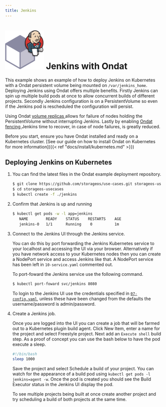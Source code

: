 ```yaml
---
title: Jenkins
---
```


<h1><img src="/images/docs/explore/jenkins.png" width="125" height="125"> Jenkins with Ondat</h1>

This example shows an example of how to deploy Jenkins on Kubernetes with a
Ondat persistent volume being mounted on `/var/jenkins_home`. Deploying
Jenkins using Ondat offers multiple benefits. Firstly Jenkins can spin up
multiple build pods at once to allow concurrent builds of different projects.
Secondly Jenkins configuration is on a PersistentVolume so even if the Jenkins
pod is rescheduled the configuration will persist. 

Using Ondat [ volume
replicas ]( https://docs.storageos.com/docs/concepts/replication ) allows for
failure of nodes holding the PersistentVolume without interrupting Jenkins.
Lastly by enabling [ Ondat
fencing ]( https://docs.storageos.com/docs/concepts/fencing ) Jenkins time to
recover, in case of node failures, is greatly reduced.

Before you start, ensure you have Ondat installed and ready on a Kubernetes
cluster. [See our guide on how to install Ondat on Kubernetes for more
information]({{< ref "docs/install/kubernetes.md" >}})

## Deploying Jenkins on Kubernetes

1. You can find the latest files in the Ondat example deployment
   repository.

   ```bash
   $ git clone https://github.com/storageos/use-cases.git storageos-usecases
   $ cd storageos-usecases
   $ kubectl create -f ./jenkins
   ```

1. Confirm that Jenkins is up and running

   ```bash
   $ kubectl get pods -w -l app=jenkins
      NAME        READY    STATUS    RESTARTS    AGE
      jenkins-0   1/1      Running    0          1m
   ```

1. Connect to the Jenkins UI through the Jenkins service.

   You can do this by port forwarding the Jenkins Kubernetes service to your
   localhost and accessing the UI via your browser. Alternatively if you have
   network access to your Kubernetes nodes then you can create a NodePort service
   and access Jenkins like that. A NodePort service has been left in
   `10-service.yaml` commented out.

   To port-foward the Jenkins service use the following command.
   ```bash
   $ kubectl port-foward svc/jenkins 8080
   ```

   To login to the Jenkins UI use the credentials specified in
   [`07-config.yaml`](https://github.com/storageos/use-cases/blob/master/jenkins/07-config.yaml),
   unless these have been changed from the defaults the username/password is
   admin/password.

1. Create a Jenkins job.

   Once you are logged into the UI you can create a job that will be farmed out to
   a Kubernetes plugin build agent. Click New Item, enter a name for the project
   and select Freestyle project. Next add an `Execute shell` build step. As a
   proof of concept you can use the bash below to have the pod execute a sleep.

   ```bash
   #!/bin/bash
   sleep 1000
   ```
   Save the project and select Schedule a build of your project. You can watch for
   the appearance of a build pod using `kubectl get pods -l jenkins=agent -w`.
   Once the pod is created you should see the Build Executor status in the Jenkins
   UI display the pod.

   To see multiple projects being built at once create another project and try
   scheduling a build of both projects at the same time.
